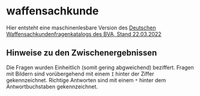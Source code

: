 # waffensachkunde
Hier entsteht eine maschinenlesbare Version des [Deutschen Waffensachkundenfragenkatalogs des BVA, Stand 22.03.2022](https://www.bva.bund.de/DE/Services/Buerger/Ausweis-Dokumente-Recht/Waffenrecht/Sachkundepruefung/sachkunde_node.html)

## Hinweise zu den Zwischenergebnissen
Die Fragen wurden Einheitlich (somit gering abgweichend) beziffert. Fragen mit Bildern sind vorübergehend mit einem `I` hinter der Ziffer gekennzeichnet. Richtige Antworten sind mit einem `*` hinter dem Antwortbuchstaben gekennzeichnet.
